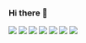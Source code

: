 ### Hi there 👋

<p>
<img src="https://img.shields.io/badge/-Arch linux-1094D2?style=flat-square&logo=Archlinux&logoColor=white"/>
<img src="https://img.shields.io/badge/-React-56bed8?style=flat-square&logo=React&logoColor=white"/>
<img src="https://img.shields.io/badge/-Redux-7649BB?style=flat-square&logo=Redux&logoColor=white"/>
<img src="https://img.shields.io/badge/-Adobe Photoshop-2380C5?style=flat-square&logo=AdobePhotoshop&logoColor=white" />
<img src="https://img.shields.io/badge/-Adobe Illustrator-FA9900?style=flat-square&logo=AdobeIllustrator&logoColor=white"/>
  
 <img src="https://img.shields.io/badge/-Vim-19833?style=flat-square&logo=Vim&logoColor=white"/>
 <img src="https://img.shields.io/badge/-Adobe Illustrator-1094D2?style=flat-square&logo=visualstudiocode&logoColor=white"/>
      
                                                                                                                                                                                                                                             
                                                                                                                          
                                                                                                                         

</p>

<!--
**zemmsoares/zemmsoares** is a ✨ _special_ ✨ repository because its `README.md` (this file) appears on your GitHub profile.

Here are some ideas to get you started:

- 🔭 I’m currently working on ...
- 🌱 I’m currently learning ...
- 👯 I’m looking to collaborate on ...
- 🤔 I’m looking for help with ...
- 💬 Ask me about ...
- 📫 How to reach me: ...
- 😄 Pronouns: ...
- ⚡ Fun fact: ...
-->

